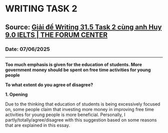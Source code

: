 # WRITING TASK 2

## Source: [Giải đề Writing 31.5 Task 2 cùng anh Huy 9.0 IELTS | THE FORUM CENTER](https://www.youtube.com/watch?v=_aexOa_r7Eg)

### Date: 07/06/2025
---

**Too much emphasis is given for the education of students. More government money should be spent on free time activities for young people**

**To what extent do you agree of disagree?**

**1. Opening**

Due to the thinking that education of students is being excessively focused on, some people claim that investing more money in improving free time activities for young people is more beneficial. Personally, I partly/totally/agree/disagree with this suggestion based on some reasons that are explained in this essay.